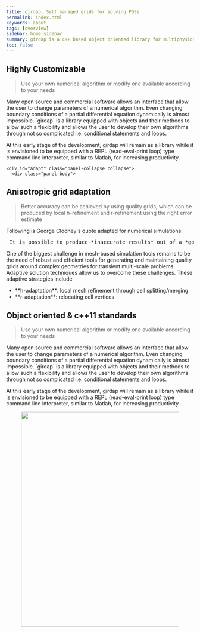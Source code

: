 ```yaml
---
title: girdap, Self managed grids for solving PDEs
permalink: index.html
keywords: about
tags: [overview]
sidebar: home_sidebar
summary: girdap is a c++ based object oriented library for multiphysics simulations on self-managed grids 
toc: false
---
```


<div class="panel-group" id="accordion">

   <!-- Flexible --> 
   <div id="flexible" class="collapse">
       <div class="panel-body">
<h2> Highly Customizable </h2>
          <blockquote>Use your own numerical algorithm or modify one available according to your needs</blockquote>
          <p>Many open source and commercial software allows an interface that allow the user to change parameters of a numerical algorithm. Even changing boundary conditions of a partial differential equation dynamically is almost impossible. `girdap` is a library equipped with objects and their methods to allow such a flexibility and allows the user to develop their own algorithms through not so complicated i.e. conditional statements and loops.</p>
          <p>At this early stage of the development, girdap will remain as a library while it is envisioned to be equipped with a REPL (read-eval-print loop) type command line interpreter, similar to Matlab, for increasing productivity. </p>
      </div>
  </div>

  <!-- accurate --> 
    <div id="adapt" class="panel-collapse collapse">
      <div class="panel-body">
<h2> Anisotropic grid adaptation </h2>

<blockquote> Better accuracy can be achieved by using quality grids, which can be produced by local h-refinement and r-refinement using the right error estimate </blockquote>

<p>Following is George Clooney's quote adapted for numerical simulations: </p>

<pre> It is possible to produce *inaccurate results* out of a *good grid*, but it is almost impossible to produce *accurate results* out of a *bad grid*. </pre>

<p>One of the biggest challenge in mesh-based simulation tools remains to be the need of robust and efficient tools for generating and maintaining quality grids around complex geometries for transient multi-scale problems. Adaptive solution techniques allow us to overcome these challenges. These adaptive strategies include </p>
<ul>
<li> **h-adaptation**: local mesh refinement through cell splitting/merging </li>
<li> **r-adaptation**: relocating cell vertices </li>
</ul>


</div>
</div>



   <!-- ooo --> 
   <div id="ooo" class="collapse">
       <div class="panel-body">
<h2> Object oriented & c++11 standards</h2>
          <blockquote>Use your own numerical algorithm or modify one available according to your needs</blockquote>
          <p>Many open source and commercial software allows an interface that allow the user to change parameters of a numerical algorithm. Even changing boundary conditions of a partial differential equation dynamically is almost impossible. `girdap` is a library equipped with objects and their methods to allow such a flexibility and allows the user to develop their own algorithms through not so complicated i.e. conditional statements and loops.</p>
          <p>At this early stage of the development, girdap will remain as a library while it is envisioned to be equipped with a REPL (read-eval-print loop) type command line interpreter, similar to Matlab, for increasing productivity. </p>
      </div>
  </div>


<figure align="center" style="1px solid #ddd">
<img class="docimage" width="833" height="576" src="{{site.baseurl}}/images/highlight.png" alt="" usemap="#Map">
<map name="Map">
    <area title="Highly Customizable" href="#flexible" class="accordion-toggle" data-toggle="collapse" data-parent="#accordion" shape="rect" coords="455,57,778,190">
    <area nametitle="Anisotropic grid refinement" href="#adapt" class="accordion-toggle" data-toggle="collapse" data-parent="#accordion" shape="rect" coords="530,234,833,353">
    <area title="Easy manage - object oriented" href="#ooo" class="noCrossRef accordion-toggle" data-toggle="collapse" data-parent="#accordion" shape="rect" coords="460,385,790,520">
    <area title="girdap" title="girdap" href="index.html" shape="rect" coords="0,0,200,180">
</map>
</figure>

</div>
<script src="{{site.baseurl}}/js/jquery.rwdImageMaps.min.js"></script>
<script>
$(document).ready(function(e) {
	$('img[usemap]').rwdImageMaps();
	var acc = $( "area" ); 

	for (i = 0; i < acc.length; i++) {	
            acc[i].click({i:i}, function(event) {
               for (j = 0; j < acc.length; j++) {
                  acc[j].classList.remove("in");
	       }
	       $( acc[i].getAttribute('href') )[0].classList.toggle("in");
            }); 
        }
});
</script>


